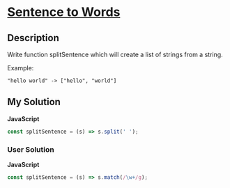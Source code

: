 # [Sentence to Words](https://www.codewars.com/kata/57a05e0172292dd8510001f7)

## Description

Write function splitSentence which will create a list of strings from a string.

Example:

```
"hello world" -> ["hello", "world"]
```

## My Solution

**JavaScript**

```js
const splitSentence = (s) => s.split(' ');
```

### User Solution

**JavaScript**

```js
const splitSentence = (s) => s.match(/\w+/g);
```
